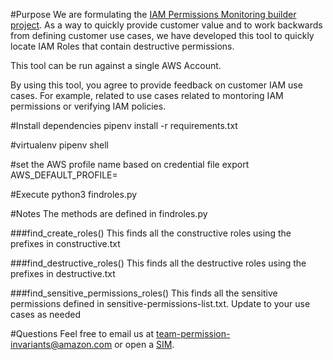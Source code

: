 #Purpose
We are formulating the [IAM Permissions Monitoring builder project](https://w.amazon.com/bin/view/AWS/Teams/Proserve/SRC/Identity_and_Access_Management/Offerings/IAM_Audit/). As a way to quickly provide customer value and to work backwards from defining customer use cases, we have developed this tool to quickly locate IAM Roles that contain destructive permissions. 

This tool can be run against a single AWS Account.

By using this tool, you agree to provide feedback on customer IAM use cases. For example, related to use cases related to montoring IAM permissions or verifying IAM policies.

#Install dependencies
pipenv install -r requirements.txt 

#virtualenv
pipenv shell

#set the AWS profile name based on credential file
export AWS_DEFAULT_PROFILE=

#Execute
python3 findroles.py 

#Notes
The methods are defined in findroles.py

###find_create_roles()
This finds all the constructive roles using the prefixes in constructive.txt

###find_destructive_roles()
This finds all the destructive roles using the prefixes in destructive.txt

###find_sensitive_permissions_roles()
This finds all the sensitive permissions defined in sensitive-permissions-list.txt. Update to your use cases as needed

#Questions
Feel free to email us at team-permission-invariants@amazon.com or open a [SIM](https://sim.amazon.com/issues/create?template=9315ee1f-0bcd-4392-ab25-931060d58b13).
